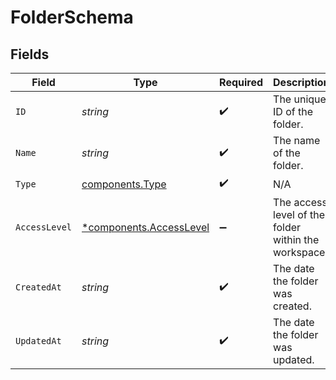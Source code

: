 # FolderSchema


## Fields

| Field                                                             | Type                                                              | Required                                                          | Description                                                       |
| ----------------------------------------------------------------- | ----------------------------------------------------------------- | ----------------------------------------------------------------- | ----------------------------------------------------------------- |
| `ID`                                                              | *string*                                                          | :heavy_check_mark:                                                | The unique ID of the folder.                                      |
| `Name`                                                            | *string*                                                          | :heavy_check_mark:                                                | The name of the folder.                                           |
| `Type`                                                            | [components.Type](../../models/components/type.md)                | :heavy_check_mark:                                                | N/A                                                               |
| `AccessLevel`                                                     | [*components.AccessLevel](../../models/components/accesslevel.md) | :heavy_minus_sign:                                                | The access level of the folder within the workspace.              |
| `CreatedAt`                                                       | *string*                                                          | :heavy_check_mark:                                                | The date the folder was created.                                  |
| `UpdatedAt`                                                       | *string*                                                          | :heavy_check_mark:                                                | The date the folder was updated.                                  |